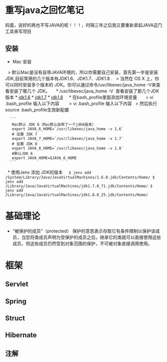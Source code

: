 # 重写java之回忆笔记
 
 妈蛋，说好的再也不写JAVA的呢！！！，时隔三年之后我又要重新拿起JAVA这门工具来写项目
 
## 安装 
 
 * Mac 安装

   > 默认Mac是没有自带JAVA环境的，所以你需要自己安装，首先第一步是安装JDK,目前常用的几个版本有JDK1.6、JDK1.7、JDK1.8 .
   > 当然在 OS X 上，你可以同时安装多个版本的 JDK。你可以通过命令/usr/libexec/java_home -V来查看安装了哪几个 JDK。
   
   * /usr/libexec/java_home -V  查看安装了那几个JDK版本
      * [jdk1.6](https://support.apple.com/kb/DL1572?locale=zh_CN)
      * [jdk1.7](http://www.oracle.com/technetwork/cn/java/javase/downloads/jdk7-downloads-1880260.html)
      * [jdk1.8](http://www.oracle.com/technetwork/java/javase/downloads/jdk8-downloads-2133151.html)
  
   * 在bash_profile里面添加环境变量
      
      > vi .bash_profile 输入以下内容  
      > vi .bash_profile 输入以下内容  
      > 然后执行source .bash_profile生效新配置  
      
      ```
       Mac默认 JDK 6（Mac默认自带了一个jdk6版本）  
       export JAVA_6_HOME=`/usr/libexec/java_home -v 1.6`  
       # 设置 JDK 7  
       export JAVA_7_HOME=`/usr/libexec/java_home -v 1.7`  
       # 设置 JDK 8  
       export JAVA_8_HOME=`/usr/libexec/java_home -v 1.8`  
       #默认JDK 6  
       export JAVA_HOME=$JAVA_6_HOME  
      ```
 
   * 使用Jenv 添加 JDK的版本
     ```
      $ jenv add /System/Library/Java/JavaVirtualMachines/1.6.0.jdk/Contents/Home/
      $ jenv add /Library/Java/JavaVirtualMachines/jdk1.7.0_71.jdk/Contents/Home/
      $ jenv add /Library/Java/JavaVirtualMachines/jdk1.8.0_25.jdk/Contents/Home/
     ```

# 基础理论

  * “被保护的成员”（protected）
  保护的意思表示存取它有条件限制以保护该成员，当您将类成员声明为受保护的成员之后，继承它的类就可以直接使用这些成员，但这些成员仍然受到对象范围的保护，不可被对象直接调用使用。
  
  
  
# 框架 

## Servlet

## Spring

## Struct

## Hibernate

## 注解
  
  
